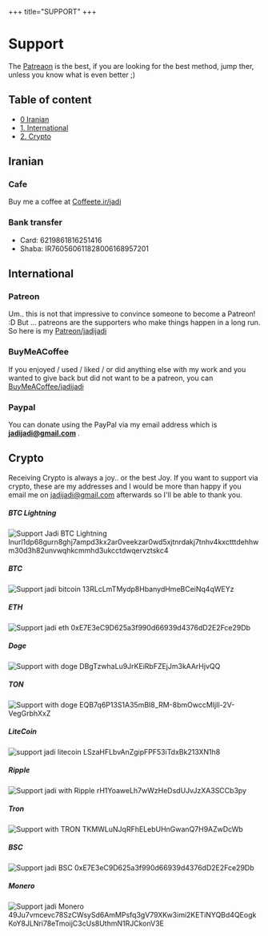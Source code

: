 +++
title="SUPPORT"
+++

# Support

The [Patreaon](#Patreon) is the best, if you are looking for the best method, jump ther, unless you know what is even better ;)

## Table of content

* [0  Iranian](#Iranian)
* [1. International](#International)
* [2. Crypto](#Crypto)

## Iranian
### Cafe
Buy me a coffee at [Coffeete.ir/jadi](https://www.coffeete.ir/jadi)

### Bank transfer
- Card: 6219861816251416
- Shaba: IR760560611828006168957201

## International
### Patreon
Um.. this is not that impressive to convince someone to become a Patreon! :D But ... patreons are the supporters who make things happen in a long run. So here is my [Patreon/jadijadi](https://patreon.com/jadijadi)

### BuyMeACoffee
If you enjoyed / used / liked / or did anything else with my work and you wanted to give back but did not want to be a patreon, you can [BuyMeACoffee/jadijadi](https://buymeacoffee.com/jadijadi)

### Paypal
You can donate using the PayPal via my email address which is **jadijadi@gmail.com** .

## Crypto


Receiving Crypto is always a joy.. or the best Joy. If you want to support via crypto, these are my addresses and I would be more than happy if you email me on jadijadi@gmail.com afterwards so I'll be able to thank you.

##### BTC Lightning
![Support Jadi BTC Lightning](/images/crypto/lightning.jpg)
lnurl1dp68gurn8ghj7ampd3kx2ar0veekzar0wd5xjtnrdakj7tnhv4kxctttdehhwm30d3h82unvwqhkcmmhd3ukcctdwqervztskc4
##### BTC
![Support jadi bitcoin](/images/crypto/btc.png)
13RLcLmTMydp8HbanydHmeBCeiNq4qWEYz 
##### ETH
![Support jadi eth](/images/crypto/eth.png)
0xE7E3eC9D625a3f990d66939d4376dD2E2Fce29Db
##### Doge
![Support with doge](/images/crypto/doge.png)
DBgTzwhaLu9JrKEiRbFZEjJm3kAArHjvQQ
##### TON
![Support with doge](/images/crypto/ton.png)
EQB7q6P13S1A35mBI8_RM-8bmOwccMIjIl-2V-VegGrbhXxZ
##### LiteCoin
![support jadi litecoin](/images/crypto/ltc.png)
LSzaHFLbvAnZgipFPF53iTdxBk213XN1h8
##### Ripple
![Support jadi with Ripple](/images/crypto/ripple.png)
rH1YoaweLh7wWzHeDsdUJvJzXA3SCCb3py
##### Tron
![Support with TRON](/images/crypto/tron.png)
TKMWLuNJqRFhELebUHnGwanQ7H9AZwDcWb
##### BSC
![Support jadi BSC](/images/crypto/bsc.png)
0xE7E3eC9D625a3f990d66939d4376dD2E2Fce29Db
##### Monero
![Support jadi Monero](/images/crypto/monero.png)
49Ju7vmcevc78SzCWsySd6AmMPsfq3gV79XKw3imi2KETiNYQBd4QEogkKoY8JLNri78eTmoijC3cUs8UthmN1RJCkonV3E

